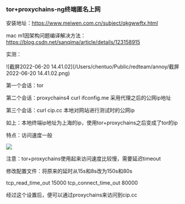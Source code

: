 ### tor+proxychains-ng终端匿名上网

安装地址：https://www.meiwen.com.cn/subject/qkgwwftx.html

mac m1因架构问题编译解决方法：https://blog.csdn.net/sanqima/article/details/123158915



实测：

![截屏2022-06-20 14.41.02](/Users/chentuo/Public/redteam/annoy/截屏2022-06-20 14.41.02.png)

第一个会话：tor

第二个会话：proxychains4 curl ifconfig.me 采用代理之后的公网ip地址

第三个会话：curl cip.cc 本地对网站进行测试时的公网ip



如上：本地终端ip地址为上海的ip，使用tor+proxychains之后变成了tor的ip

特点：访问速度一般





![](https://gitee.com/gitFlutterStudent/images/blob/master/%E6%88%AA%E5%B1%8F2022-06-20%2015.21.26.png)

注意：tor+proxychains使用起来访问速度比较慢，需要延迟timeout

修改配置文件：将原来的延时从15s和8s改为150s和80s

tcp_read_time_out 15000
tcp_connect_time_out 80000

经过这个设置后，便可以通过proxychains来访问到cip.cc